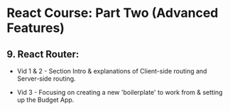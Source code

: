# React Course: Part Two (Advanced Features)

## 9. React Router:
* Vid 1 & 2 -   Section Intro & explanations of Client-side routing and Server-side routing.

* Vid 3 -       Focusing on creating a new 'boilerplate' to work from & setting up the Budget App. 